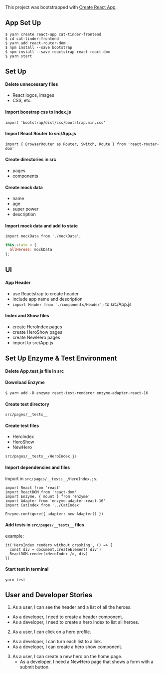 This project was bootstrapped with [Create React App](https://github.com/facebook/create-react-app).

## App Set Up

```ssh
$ yarn create react-app cat-tinder-frontend
$ cd cat-tinder-frontend
$ yarn add react-router-dom
$ npm install --save bootstrap
$ npm install --save reactstrap react react-dom
$ yarn start
```


## Set Up

#### Delete unnecessary files

- React logos, images
- CSS, etc.

#### Import boostrap css to index.js

`import 'bootstrap/dist/css/bootstrap.min.css'`

#### Import React Router to src/App.js

`import { BrowserRouter as Router, Switch, Route } from 'react-router-dom'`

#### Create directories in src

- pages
- components

#### Create mock data

- name
- age
- super power
- description

#### Import mock data and add to state

`import mockData from './mockData';`

```js
this.state = {
  allHeroes: mockData
};
```


## UI

#### App Header

- use Reactstrap to create header
- include app name and description
- `import Header from './components/Header';` to src/App.js

#### Index and Show files

- create HeroIndex pages
- create HeroShow pages
- create NewHero pages
- import to src/App.js


## Set Up Enzyme & Test Environment

#### Delete App.test.js file in src

#### Download Enzyme

`$ yarn add -D enzyme react-test-renderer enzyme-adapter-react-16`

#### Create test directory

`src/pages/__tests__`

#### Create test files

- HeroIndex
- HeroShow
- NewHero

`src/pages/__tests__/HeroIndex.js`

#### Import dependencies and files

Import in `src/pages/__tests__/HeroIndex.js`.

```
import React from 'react'
import ReactDOM from 'react-dom'
import Enzyme, { mount } from 'enzyme'
import Adapter from 'enzyme-adapter-react-16'
import CatIndex from '../CatIndex'

Enzyme.configure({ adapter: new Adapter() })
```

#### Add tests in `src/pages/__tests__` files

example:

```
it('HeroIndex renders without crashing', () => {
  const div = document.createElement('div')
  ReactDOM.render(<HeroIndex />, div)
})
```

#### Start test in terminal

`yarn test`


## User and Developer Stories

1. As a user, I can see the header and a list of all the heroes.
  - As a developer, I need to create a header component.
  - As a developer, I need to create a hero index to list all heroes.

2. As a user, I can click on a hero profile.
  - As a developer, I can turn each list to a link.
  - As a developer, I can create a hero show component.

3. As a user, I can create a new hero on the home page.
   - As a developer, I need a NewHero page that shows a form with a submit button.
